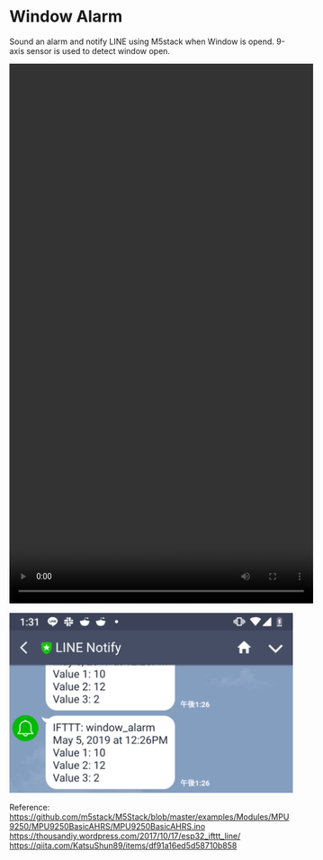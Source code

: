 # Window Alarm

Sound an alarm and notify LINE using M5stack when Window is opend.
9-axis sensor is used to detect window open.

<video width="540" height="960" controls>
  <source src="window_alarm.mp4" type="video/mp4">
</video>

![](line_notification.png)

Reference:
https://github.com/m5stack/M5Stack/blob/master/examples/Modules/MPU9250/MPU9250BasicAHRS/MPU9250BasicAHRS.ino
https://thousandiy.wordpress.com/2017/10/17/esp32_ifttt_line/
https://qiita.com/KatsuShun89/items/df91a16ed5d58710b858


